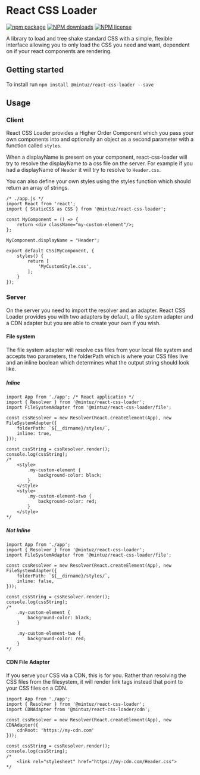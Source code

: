# React CSS Loader
[![npm package](https://img.shields.io/npm/v/@mintuz/react-css-loader.svg)](https://www.npmjs.org/package/@mintuz/react-css-loader)
[![NPM downloads](http://img.shields.io/npm/dm/@mintuz/react-css-loader.svg)](https://npmjs.org/package/@mintuz/react-css-loader)
[![NPM license](https://img.shields.io/npm/l/@mintuz/react-css-loader.svg)](https://npmjs.org/package/@mintuz/react-css-loader)

A library to load and tree shake standard CSS with a simple, flexible interface allowing you to only load the CSS you need and want, dependent on if your react components are rendering.

## Getting started
To install run `npm install @mintuz/react-css-loader --save`

## Usage

### Client
React CSS Loader provides a Higher Order Component which you pass your own components into and optionally an object as a second parameter with a function called `styles`.

When a displayName is present on your component, react-css-loader will try to resolve the displayName to a css file on the server. For example if you had a displayName of `Header` it will try to resolve to `Header.css`.

You can also define your own styles using the styles function which should return an array of strings.

```
/* ./app.js */
import React from 'react';
import { StaticCSS as CSS } from '@mintuz/react-css-loader';

const MyComponent = () => {
    return <div className="my-custom-element"/>;
};

MyComponent.displayName = "Header";

export default CSS(MyComponent, {
    styles() {
        return [
            'MyCustomStyle.css',
        ];
    }
});
```

### Server
On the server you need to import the resolver and an adapter. React CSS Loader provides you with two adapters by default, a file system adapter and a CDN adapter but you are able to create your own if you wish.

#### File system
The file system adapter will resolve css files from your local file system and accepts two parameters, the folderPath which is where your CSS files live and an inline boolean which determines what the output string should look like.

##### Inline

```
import App from './app'; /* React application */
import { Resolver } from '@mintuz/react-css-loader';
import FileSystemAdapter from '@mintuz/react-css-loader/file';

const cssResolver = new Resolver(React.createElement(App), new FileSystemAdapter({
    folderPath: `${__dirname}/styles/`,
    inline: true,
}));

const cssString = cssResolver.render();
console.log(cssString);
/*
    <style>
        .my-custom-element {
            background-color: black;
        }
    </style>
    <style>
        .my-custom-element-two {
            background-color: red;
        }
    </style>
*/
```

##### Not Inline

```
import App from './app';
import { Resolver } from '@mintuz/react-css-loader';
import FileSystemAdapter from '@mintuz/react-css-loader/file';

const cssResolver = new Resolver(React.createElement(App), new FileSystemAdapter({
    folderPath: `${__dirname}/styles/`,
    inline: false,
}));

const cssString = cssResolver.render();
console.log(cssString);
/*
    .my-custom-element {
        background-color: black;
    }

    .my-custom-element-two {
        background-color: red;
    }
*/
```

#### CDN File Adapter
If you serve your CSS via a CDN, this is for you. Rather than resolving the CSS files from the filesystem, it will render link tags instead that point to your CSS files on a CDN.

```
import App from './app';
import { Resolver } from '@mintuz/react-css-loader';
import CDNAdapter from '@mintuz/react-css-loader/cdn';

const cssResolver = new Resolver(React.createElement(App), new CDNAdapter({
    cdnRoot: 'https://my-cdn.com'
}));

const cssString = cssResolver.render();
console.log(cssString);
/*
    <link rel="stylesheet" href="https://my-cdn.com/Header.css">
*/
```
